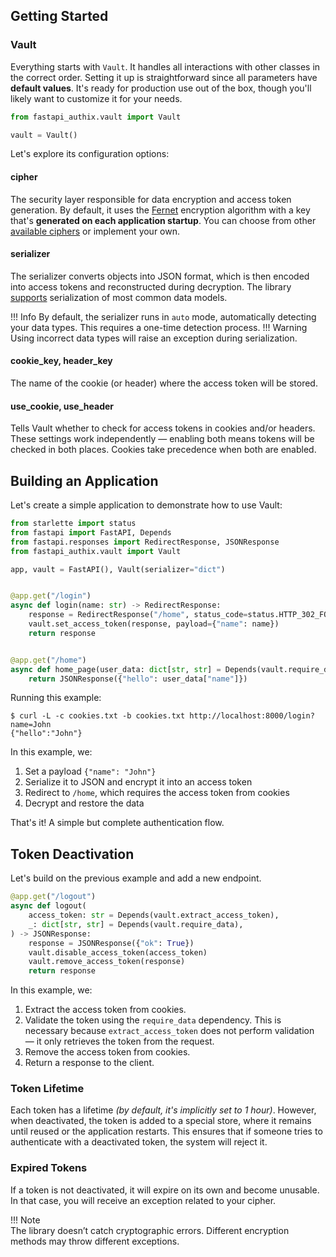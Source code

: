 ## Getting Started
### Vault
Everything starts with `Vault`. It handles all interactions with other classes in the correct order.
Setting it up is straightforward since all parameters have **default values**.
It's ready for production use out of the box, though you'll likely want to customize it for your needs.

```python
from fastapi_authix.vault import Vault

vault = Vault()
```

Let's explore its configuration options:

#### cipher
The security layer responsible for data encryption and access token generation.
By default, it uses the [Fernet](https://cryptography.io/en/latest/fernet/) encryption algorithm with a key that's
**generated on each application startup**.
You can choose from other [available ciphers](/ciphers) or implement your own.

#### serializer
The serializer converts objects into JSON format, which is then encoded into access tokens and reconstructed during decryption.
The library [supports](/serializers) serialization of most common data models.

!!! Info
    By default, the serializer runs in `auto` mode, automatically detecting your data types.
    This requires a one-time detection process.
!!! Warning
    Using incorrect data types will raise an exception during serialization.


#### cookie_key, header_key
The name of the cookie (or header) where the access token will be stored.

#### use_cookie, use_header
Tells Vault whether to check for access tokens in cookies and/or headers.
These settings work independently — enabling both means tokens will be checked in both places.
Cookies take precedence when both are enabled.

## Building an Application
Let's create a simple application to demonstrate how to use Vault:

```python
from starlette import status
from fastapi import FastAPI, Depends
from fastapi.responses import RedirectResponse, JSONResponse
from fastapi_authix.vault import Vault

app, vault = FastAPI(), Vault(serializer="dict")


@app.get("/login")
async def login(name: str) -> RedirectResponse:
    response = RedirectResponse("/home", status_code=status.HTTP_302_FOUND)
    vault.set_access_token(response, payload={"name": name})
    return response


@app.get("/home")
async def home_page(user_data: dict[str, str] = Depends(vault.require_data)) -> JSONResponse:
    return JSONResponse({"hello": user_data["name"]})
```

Running this example:

```shell
$ curl -L -c cookies.txt -b cookies.txt http://localhost:8000/login?name=John
{"hello":"John"}
```

In this example, we:

1. Set a payload `{"name": "John"}`
2. Serialize it to JSON and encrypt it into an access token
3. Redirect to `/home`, which requires the access token from cookies
4. Decrypt and restore the data

That's it! A simple but complete authentication flow.

## Token Deactivation  
Let's build on the previous example and add a new endpoint.

```python
@app.get("/logout")
async def logout(
    access_token: str = Depends(vault.extract_access_token),
    _: dict[str, str] = Depends(vault.require_data),
) -> JSONResponse:
    response = JSONResponse({"ok": True})
    vault.disable_access_token(access_token)
    vault.remove_access_token(response)
    return response
```

In this example, we:

1. Extract the access token from cookies.
2. Validate the token using the `require_data` dependency.
   This is necessary because `extract_access_token` does not perform validation — it only retrieves the token from the request.
3. Remove the access token from cookies.
4. Return a response to the client.

### Token Lifetime
Each token has a lifetime _(by default, it's implicitly set to 1 hour)_.
However, when deactivated, the token is added to a special store,
where it remains until reused or the application restarts.
This ensures that if someone tries to authenticate with a deactivated token, the system will reject it.

### Expired Tokens
If a token is not deactivated, it will expire on its own and become unusable.
In that case, you will receive an exception related to your cipher.

!!! Note  
    The library doesn’t catch cryptographic errors.
    Different encryption methods may throw different exceptions.